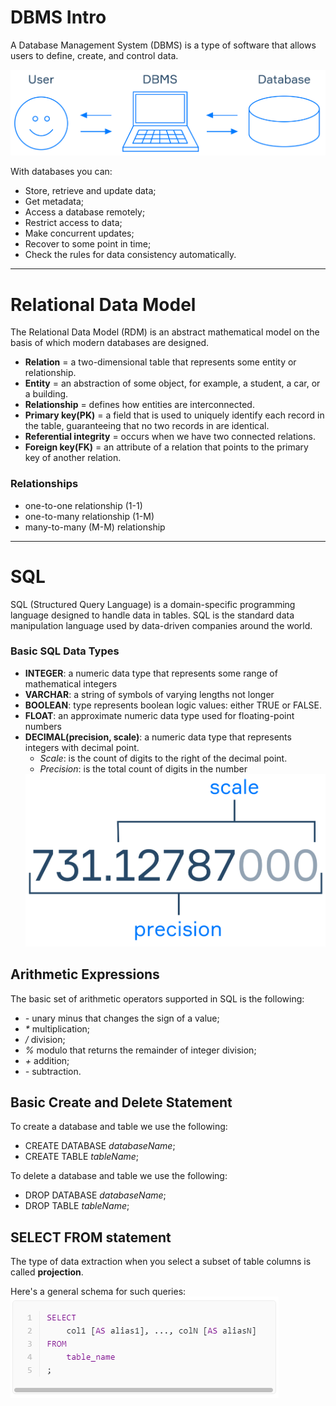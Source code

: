 # DBMS Intro
A Database Management System (DBMS) is a type of software that allows users to define, create, and control data.

<picture>
  <source media="(prefers-color-scheme: dark)" srcset="https://github.com/monehi-t/SQL_Notes/blob/main/database.png">
  <source media="(prefers-color-scheme: light)" srcset="https://github.com/monehi-t/SQL_Notes/blob/main/database.png">
  <img alt="Relationship between the user, DBMS, and the Database" src="https://github.com/monehi-t/SQL_Notes/blob/main/database.png">
</picture>


With databases you can:
  - Store, retrieve and update data;
  - Get metadata;
  - Access a database remotely;
  - Restrict access to data;
  - Make concurrent updates;
  - Recover to some point in time;
  - Check the rules for data consistency automatically.
_______________________________________________________________________________________________

# Relational Data Model
The Relational Data Model (RDM) is an abstract mathematical model on the basis of which modern databases are designed.

  - **Relation** = a two-dimensional table that represents some entity or relationship.
  - **Entity** = an abstraction of some object, for example, a student, a car, or a building.
  - **Relationship** = defines how entities are interconnected.
  - **Primary key(PK)** = a field that is used to uniquely identify each record in the table, guaranteeing that no two records in are identical.
  - **Referential integrity** = occurs when we have two connected relations.
  - **Foreign key(FK)** = an attribute of a relation that points to the primary key of another relation.



### Relationships
  * one-to-one relationship (1-1)
  * one-to-many relationship (1-M)
  * many-to-many (M-M) relationship
_______________________________________________________________________________________________

# SQL
SQL (Structured Query Language) is a domain-specific programming language designed to handle data in tables.
SQL is the standard data manipulation language used by data-driven companies around the world. 

### Basic SQL Data Types
- **INTEGER**: a numeric data type that represents some range of mathematical integers
- **VARCHAR**: a string of symbols of varying lengths not longer
- **BOOLEAN**: type represents boolean logic values: either TRUE or FALSE.
- **FLOAT**:  an approximate numeric data type used for floating-point numbers
- **DECIMAL(precision, scale)**: a numeric data type that represents integers with decimal point.
    - _Scale_: is the count of digits to the right of the decimal point.
    - _Precision_: is the total count of digits in the number
      <picture>
    <source media="(prefers-color-scheme: dark)" srcset="https://github.com/monehi-t/SQL_Notes/blob/main/DecimalDataType.png">
    <source media="(prefers-color-scheme: light)" srcset="https://github.com/monehi-t/SQL_Notes/blob/main/DecimalDataType.png">
    <img alt="Relationship between the user, DBMS, and the Database" src="https://github.com/monehi-t/SQL_Notes/blob/main/DecimalDataType.png">
    </picture>


## Arithmetic Expressions
The basic set of arithmetic operators supported in SQL is the following:
- _-_ unary minus that changes the sign of a value;
- _*_ multiplication;
- _/_ division;
- _%_ modulo that returns the remainder of integer division;
- _+_ addition;
- _-_ subtraction.

## Basic Create and Delete Statement
To create a database and table we use the following:
 * CREATE DATABASE _databaseName_;
 * CREATE TABLE _tableName_;

To delete a database and table we use the following:
 * DROP DATABASE _databaseName_;
 * DROP TABLE _tableName_;

## SELECT FROM statement
The type of data extraction when you select a subset of table columns is called **projection**.

Here's a general schema for such queries: 
<picture>
 <source media="(prefers-color-scheme: dark)" srcset="https://github.com/monehi-t/SQL_Notes/blob/main/selct%20from%20statement.PNG">
 <source media="(prefers-color-scheme: light)" srcset="https://github.com/monehi-t/SQL_Notes/blob/main/selct%20from%20statement.PNG">
 <img alt="Relationship between the user, DBMS, and the Database" src="https://github.com/monehi-t/SQL_Notes/blob/main/selct%20from%20statement.PNG">
 </picture>

